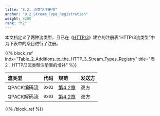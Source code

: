 ```yaml
---
title: "8.2. 流类型注册项"
anchor: "8.2_Stream_Type_Registration"
weight: 8200
rank: "h2"
---
```


本文档定义了两种流类型，且已在《[HTTP/3](../RFC9114_Chinese_Simplified)》建立的注册表“HTTP/3流类型”中为下表中的条目进行了注册。

{{% block_ref
indx="Table_2_Additions_to_the_HTTP_3_Stream_Types_Registry"
title="表2：HTTP/3流类型注册表的增补" %}}

| 流类型      | 代码     | 规范                                        | 发送方 |
|:---------|:-------|:------------------------------------------|:----|
| QPACK编码流 | `0x02` | [第4.2章](#4.2_Encoder_and_Decoder_Streams) | 双方  |
| QPACK解码流 | `0x03` | [第4.2章](#4.2_Encoder_and_Decoder_Streams) | 双方  |

{{% /block_ref %}}
